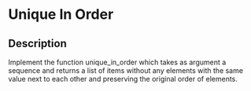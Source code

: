 # Unique In Order

## Description

Implement the function unique_in_order which takes as argument a sequence and returns a list of items without any elements with the same value next to each other and preserving the original order of elements.
